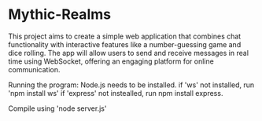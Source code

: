 # Mythic-Realms
This project aims to create a simple web application that combines chat functionality with interactive features like a number-guessing game and dice rolling. The app will allow users to send and receive messages in real time using WebSocket, offering an engaging platform for online communication. 

Running the program:
Node.js needs to be installed.
if 'ws' not installed, run 'npm install ws'
if 'express' not instealled, run npm install express.

Compile using 'node server.js'
